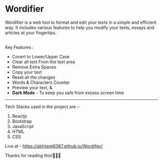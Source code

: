 <h1>Wordifier</h1>
Wordifier is a web tool to format and edit your texts in a simple and efficient way. It includes various features to help you modify your texts, essays and articles at your fingertips. <br><br>

Key Features :<br>
<ul>
<li>Covert to Lower/Upper Case
<li>Clear all text From the text area
<li>Remove Extra Spaces
<li> Copy your text
<li> Reset all the changes
<li>Words & Characters Counter
<li>Preview your text, &
  <li><strong>Dark Mode</strong> - To keep you safe from excess screen time</li>
</ul>
<hr>
<p>Tech Stacks used in the project are :- </p>
<ol>
  <li> Reactjs
  <li> Bootstrap
  <li> JavaScript
  <li> HTML
  <li> CSS
</ol>



Live at - https://abhijeet6387.github.io/Wordifier/

Thanks for reading this!🙌🙌🙌
